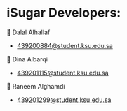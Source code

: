 # iSugar Developers: 

🍭 Dalal Alhallaf
- 439200884@student.ksu.edu.sa

🍭 Dina Albarqi
- 439201115@student.ksu.edu.sa

🍭 Raneem Alghamdi 
- 439201299@student.ksu.edu.sa
